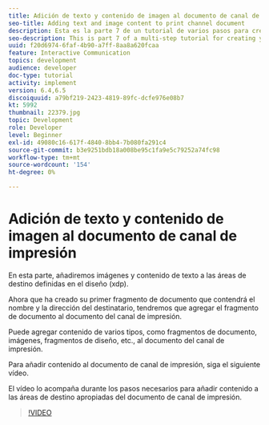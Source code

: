 ```yaml
---
title: Adición de texto y contenido de imagen al documento de canal de impresión
seo-title: Adding text and image content to print channel document
description: Esta es la parte 7 de un tutorial de varios pasos para crear su primer documento interactivo de comunicaciones. En esta parte, añadiremos imágenes y contenido de texto a las áreas de destino definidas en el diseño (xdp).
seo-description: This is part 7 of a multi-step tutorial for creating your first interactive communications document. In this part, we will add images and text content to the target areas defined in the layout(xdp).
uuid: f20d6974-6faf-4b90-a7ff-8aa8a620fcaa
feature: Interactive Communication
topics: development
audience: developer
doc-type: tutorial
activity: implement
version: 6.4,6.5
discoiquuid: a79bf219-2423-4819-89fc-dcfe976e08b7
kt: 5992
thumbnail: 22379.jpg
topic: Development
role: Developer
level: Beginner
exl-id: 49080c16-617f-4840-8bb4-7b080fa291c4
source-git-commit: b3e9251bdb18a008be95c1fa9e5c79252a74fc98
workflow-type: tm+mt
source-wordcount: '154'
ht-degree: 0%

---
```


# Adición de texto y contenido de imagen al documento de canal de impresión

En esta parte, añadiremos imágenes y contenido de texto a las áreas de destino definidas en el diseño (xdp).

Ahora que ha creado su primer fragmento de documento que contendrá el nombre y la dirección del destinatario, tendremos que agregar el fragmento de documento al documento del canal de impresión.

Puede agregar contenido de varios tipos, como fragmentos de documento, imágenes, fragmentos de diseño, etc., al documento del canal de impresión.

Para añadir contenido al documento de canal de impresión, siga el siguiente vídeo.

El vídeo lo acompaña durante los pasos necesarios para añadir contenido a las áreas de destino apropiadas del documento de canal de impresión.

>[!VIDEO](https://video.tv.adobe.com/v/22379?quality=12&learn=on)
